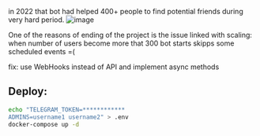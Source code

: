 
in 2022 that bot had helped 400+ people to find potential friends during very hard period.
![image](https://github.com/WuDMC/Batumi-Random-Coffee/assets/65350779/b664f9ca-2737-479d-8149-93b8f3ba6b1d)

One of the reasons of ending of the project is the issue linked with scaling: when number of users become more that 300 bot starts skipps some scheduled events =(

fix: use WebHooks instead of API and implement async methods


## Deploy:

```bash
echo "TELEGRAM_TOKEN=************
ADMINS=username1 username2" > .env
docker-compose up -d
```
